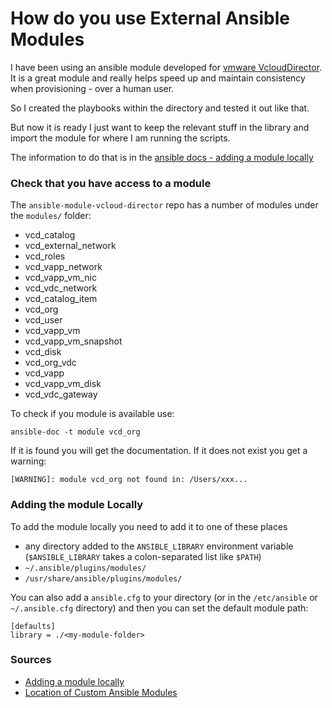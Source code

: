 # How do you use External Ansible Modules

I have been using an ansible module developed for [vmware VcloudDirector](https://github.com/vmware/ansible-module-vcloud-director).
It is a great module and really helps speed up and maintain consistency when provisioning - over a human user.

So I created the playbooks within the directory and tested it out like that.

But now it is ready I just want to keep the relevant stuff in the library and import the module for where I am running the scripts.

The information to do that is in the [ansible docs - adding a module locally](https://docs.ansible.com/ansible/latest/dev_guide/developing_locally.html#adding-a-module-locally)

### Check that you have access to a module

The `ansible-module-vcloud-director` repo has a number of modules under the `modules/` folder:

* vcd_catalog
* vcd_external_network
* vcd_roles
* vcd_vapp_network
* vcd_vapp_vm_nic
* vcd_vdc_network
* vcd_catalog_item
* vcd_org
* vcd_user
* vcd_vapp_vm
* vcd_vapp_vm_snapshot
* vcd_disk
* vcd_org_vdc
* vcd_vapp
* vcd_vapp_vm_disk
* vcd_vdc_gateway

To check if you module is available use:

    ansible-doc -t module vcd_org

If it is found you will get the documentation.
If it does not exist you get a warning: 

    [WARNING]: module vcd_org not found in: /Users/xxx...

### Adding the module Locally

To add the module locally you need to add it to one of these places

* any directory added to the `ANSIBLE_LIBRARY` environment variable (`$ANSIBLE_LIBRARY` takes a colon-separated list like `$PATH`)
* `~/.ansible/plugins/modules/`
* `/usr/share/ansible/plugins/modules/`

You can also add a `ansible.cfg` to your directory (or in the `/etc/ansible` or `~/.ansible.cfg` directory) and then you can set the default module path:

    [defaults]
    library = ./<my-module-folder>


### Sources

* [Adding a module locally](https://docs.ansible.com/ansible/latest/dev_guide/developing_locally.html#adding-a-module-locally)
* [Location of Custom Ansible Modules](https://stackoverflow.com/questions/53750049/location-to-keep-ansible-custom-modules)